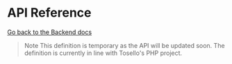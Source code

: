 # API Reference

[Go back to the Backend docs](https://c4lopsitta.github.io/cat-docs/)

> Note
> This definition is temporary as the API will be updated soon.
> The definition is currently in line with Tosello's PHP project.
